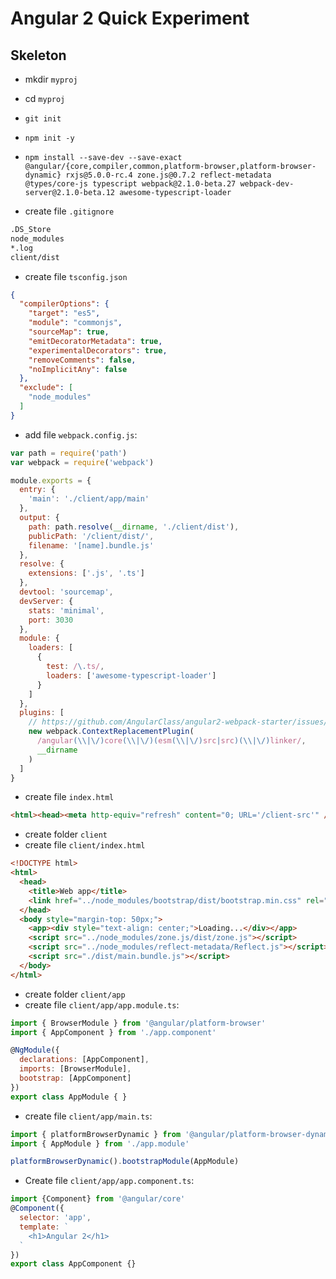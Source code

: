 # Angular 2 Quick Experiment

## Skeleton

- mkdir `myproj`
- cd `myproj`
- `git init`
- `npm init -y`
- `npm install --save-dev --save-exact @angular/{core,compiler,common,platform-browser,platform-browser-dynamic} rxjs@5.0.0-rc.4 zone.js@0.7.2 reflect-metadata @types/core-js typescript webpack@2.1.0-beta.27 webpack-dev-server@2.1.0-beta.12 awesome-typescript-loader`

- create file `.gitignore`

```bash
.DS_Store
node_modules
*.log
client/dist
```

- create file `tsconfig.json`

```json
{
  "compilerOptions": {
    "target": "es5",
    "module": "commonjs",
    "sourceMap": true,
    "emitDecoratorMetadata": true,
    "experimentalDecorators": true,
    "removeComments": false,
    "noImplicitAny": false
  },
  "exclude": [
    "node_modules"
  ]
}
```

- add file `webpack.config.js`:

```javascript
var path = require('path')
var webpack = require('webpack')

module.exports = {
  entry: {
    'main': './client/app/main'
  },
  output: {
    path: path.resolve(__dirname, './client/dist'),
    publicPath: '/client/dist/',
    filename: '[name].bundle.js'
  },
  resolve: {
    extensions: ['.js', '.ts']
  },
  devtool: 'sourcemap',
  devServer: {
    stats: 'minimal',
    port: 3030
  },
  module: {
    loaders: [
      {
        test: /\.ts/,
        loaders: ['awesome-typescript-loader']
      }
    ]
  },
  plugins: [
    // https://github.com/AngularClass/angular2-webpack-starter/issues/993#issuecomment-246883410
    new webpack.ContextReplacementPlugin(
      /angular(\\|\/)core(\\|\/)(esm(\\|\/)src|src)(\\|\/)linker/,
      __dirname
    )
  ]
}
```

- create file `index.html`

```html
<html><head><meta http-equiv="refresh" content="0; URL='/client-src'" /></head></html>
```

- create folder `client`
- create file `client/index.html`

```html
<!DOCTYPE html>
<html>
  <head>
    <title>Web app</title>
    <link href="../node_modules/bootstrap/dist/bootstrap.min.css" rel="stylesheet" />
  </head>
  <body style="margin-top: 50px;">
    <app><div style="text-align: center;">Loading...</div></app>
    <script src="../node_modules/zone.js/dist/zone.js"></script>
    <script src="../node_modules/reflect-metadata/Reflect.js"></script>
    <script src="./dist/main.bundle.js"></script>
  </body>
</html>
```

- create folder `client/app`
- create file `client/app/app.module.ts`:

```javascript
import { BrowserModule } from '@angular/platform-browser'
import { AppComponent } from './app.component'

@NgModule({
  declarations: [AppComponent],
  imports: [BrowserModule],
  bootstrap: [AppComponent]
})
export class AppModule { }
```

- create file `client/app/main.ts`:

```javascript
import { platformBrowserDynamic } from '@angular/platform-browser-dynamic'
import { AppModule } from './app.module'

platformBrowserDynamic().bootstrapModule(AppModule)
```

- Create file `client/app/app.component.ts`:

```javascript
import {Component} from '@angular/core'
@Component({
  selector: 'app',
  template: `
    <h1>Angular 2</h1>
  `
})
export class AppComponent {}
```

